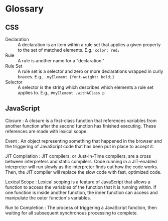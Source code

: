 # Glossary

## CSS

<dl>
    <dt>Declaration</dt>
    <dd>A declaration is an item within a rule set that applies a given property to the set of matched elements. E.g.: <code>color: red;</code></dd>
    <dt>Rule</dt>
    <dd>A rule is another name for a "declaration."</dd>
    <dt>Rule Set</dt>
    <dd>A rule set is a selector and zero or more declarations wrapped in curly braces. E.g., <code>.myElement {font-weight: bold;}</code></dd>
    <dt>Selector</dt>
    <dd>A selector is the string which describes which elements a rule set applies to. E.g., <code>#myElement .withAClass p</code></dd>
</dl>


## JavaScript

Closure
: A closure is a first-class function that references variables from another function after the second function has finished executing. These references are made with lexical scope.

Event
: An object representing something that happened in the browser and the triggering of JavaScript code that has been put in place to accept it.

JIT Compilation
: JIT compilers, or Just-In-Time compilers, are a cross between interpreters and static compilers. Code running in a JIT-enabled interpreter will run slowly as the interpreter finds out how the code works. Then, the JIT compiler will replace the slow code with fast, optimized code.

Lexical Scope
: Lexical scoping is a feature of JavaScript that allows a function to access the variables of the function that it is running within. If one function is inside another function, the inner function can access and manipulate the outer function's variables.

Run to Completion
: The process of triggering a JavaScript function, then waiting for all subsequent synchronous processing to complete.
